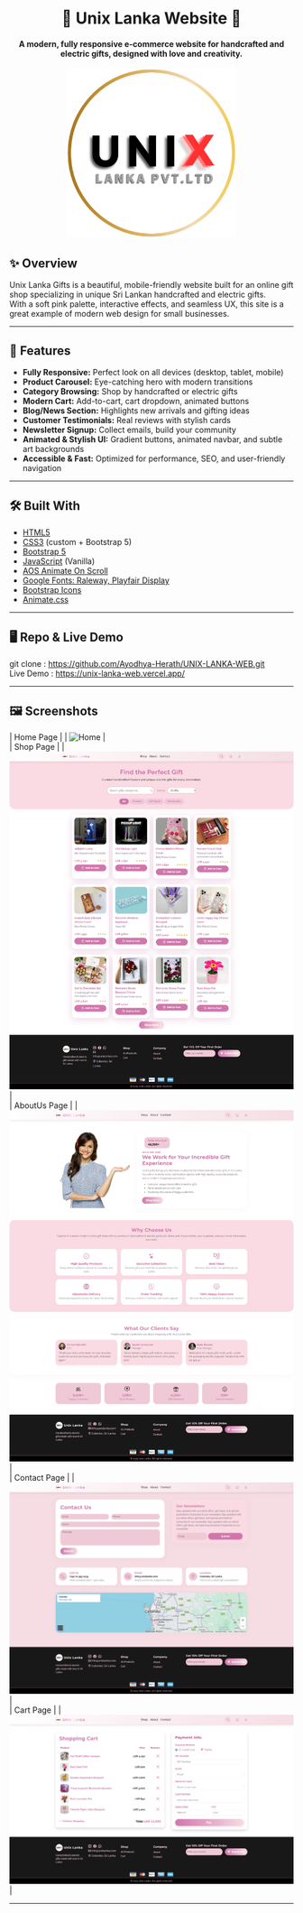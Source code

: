 <h1 align="center"> 🎁 Unix Lanka Website 🎁 </h1>

<h4 align="center">A modern, fully responsive e-commerce website for handcrafted and electric gifts, designed with love and creativity. </h4>

<p align="center" ><img src = "https://github.com/Ayodhya-Herath/images/blob/main/UnixLankaLogo.png" width = 300px></p>

## ✨ Overview

Unix Lanka Gifts is a beautiful, mobile-friendly website built for an online gift shop specializing in unique Sri Lankan handcrafted and electric gifts.  
With a soft pink palette, interactive effects, and seamless UX, this site is a great example of modern web design for small businesses.

---

## 🚀 Features

- **Fully Responsive:** Perfect look on all devices (desktop, tablet, mobile)
- **Product Carousel:** Eye-catching hero with modern transitions
- **Category Browsing:** Shop by handcrafted or electric gifts
- **Modern Cart:** Add-to-cart, cart dropdown, animated buttons
- **Blog/News Section:** Highlights new arrivals and gifting ideas
- **Customer Testimonials:** Real reviews with stylish cards
- **Newsletter Signup:** Collect emails, build your community
- **Animated & Stylish UI:** Gradient buttons, animated navbar, and subtle art backgrounds
- **Accessible & Fast:** Optimized for performance, SEO, and user-friendly navigation

---

## 🛠️ Built With

- [HTML5](https://developer.mozilla.org/en-US/docs/Web/HTML)
- [CSS3](https://developer.mozilla.org/en-US/docs/Web/CSS) (custom + Bootstrap 5)
- [Bootstrap 5](https://getbootstrap.com/)
- [JavaScript](https://developer.mozilla.org/en-US/docs/Web/JavaScript) (Vanilla)
- [AOS Animate On Scroll](https://michalsnik.github.io/aos/)
- [Google Fonts: Raleway, Playfair Display](https://fonts.google.com/)
- [Bootstrap Icons](https://icons.getbootstrap.com/)
- [Animate.css](https://animate.style/)

---

## 🖥️ Repo & Live Demo

git clone : https://github.com/Ayodhya-Herath/UNIX-LANKA-WEB.git 
<br>
Live Demo : https://unix-lanka-web.vercel.app/

---

## 🖼️ Screenshots

| Home Page | 
| ![Home](https://github.com/Ayodhya-Herath/images/blob/main/unix-lanka-web-home-page-ss.png) |
<br>
| Shop Page |
| ![Shop](https://github.com/Ayodhya-Herath/images/blob/main/unix-lanka-web-shop-page-ss.png) |
<br>
| AboutUs Page | 
| ![AboutUs](https://github.com/Ayodhya-Herath/images/blob/main/unix-lanka-web-about-page-ss.png) |
<br>
| Contact Page | 
| ![Contact](https://github.com/Ayodhya-Herath/images/blob/main/unix-lanka-web-contact-page-ss.png) |
<br>
| Cart Page |
| ![Cart](https://github.com/Ayodhya-Herath/images/blob/main/unix-lanka-web-cart-page-ss.png) |

---



